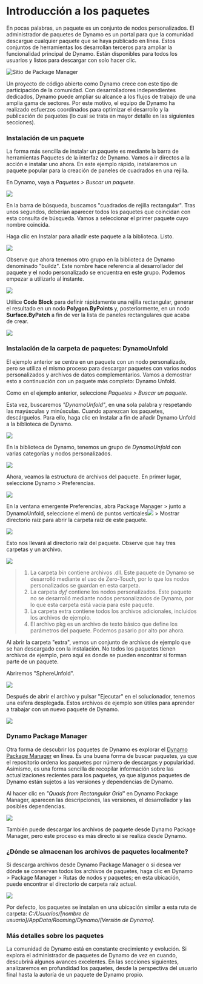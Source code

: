 # Introducción a los paquetes 

En pocas palabras, un paquete es un conjunto de nodos personalizados. El administrador de paquetes de Dynamo es un portal para que la comunidad descargue cualquier paquete que se haya publicado en línea. Estos conjuntos de herramientas los desarrollan terceros para ampliar la funcionalidad principal de Dynamo. Están disponibles para todos los usuarios y listos para descargar con solo hacer clic.

![Sitio de Package Manager](../images/6-2/1/dpm.jpg)

Un proyecto de código abierto como Dynamo crece con este tipo de participación de la comunidad. Con desarrolladores independientes dedicados, Dynamo puede ampliar su alcance a los flujos de trabajo de una amplia gama de sectores. Por este motivo, el equipo de Dynamo ha realizado esfuerzos coordinados para optimizar el desarrollo y la publicación de paquetes (lo cual se trata en mayor detalle en las siguientes secciones).

### Instalación de un paquete

La forma más sencilla de instalar un paquete es mediante la barra de herramientas Paquetes de la interfaz de Dynamo. Vamos a ir directos a la acción e instalar uno ahora. En este ejemplo rápido, instalaremos un paquete popular para la creación de paneles de cuadrados en una rejilla.

En Dynamo, vaya a _Paquetes > Buscar un paquete_.

![](../images/6-2/1/packageintroduction-installingapackage01.jpg)

En la barra de búsqueda, buscamos "cuadrados de rejilla rectangular". Tras unos segundos, deberían aparecer todos los paquetes que coincidan con esta consulta de búsqueda. Vamos a seleccionar el primer paquete cuyo nombre coincida.

Haga clic en Instalar para añadir este paquete a la biblioteca. Listo.

![](../images/6-2/1/packageintroduction-installingapackage02.jpg)

Observe que ahora tenemos otro grupo en la biblioteca de Dynamo denominado "buildz". Este nombre hace referencia al desarrollador del paquete y el nodo personalizado se encuentra en este grupo. Podemos empezar a utilizarlo al instante.

![](../images/6-2/1/packageintroduction-installingapackage03.jpg)

Utilice **Code Block** para definir rápidamente una rejilla rectangular, generar el resultado en un nodo **Polygon.ByPoints** y, posteriormente, en un nodo **Surface.ByPatch** a fin de ver la lista de paneles rectangulares que acaba de crear.

![](../images/6-2/1/packageintroduction-installingapackage04.jpg)

### Instalación de la carpeta de paquetes: DynamoUnfold

El ejemplo anterior se centra en un paquete con un nodo personalizado, pero se utiliza el mismo proceso para descargar paquetes con varios nodos personalizados y archivos de datos complementarios. Vamos a demostrar esto a continuación con un paquete más completo: Dynamo Unfold.

Como en el ejemplo anterior, seleccione _Paquetes > Buscar un paquete_.

Esta vez, buscaremos _"DynamoUnfold"_, en una sola palabra y respetando las mayúsculas y minúsculas. Cuando aparezcan los paquetes, descárguelos. Para ello, haga clic en Instalar a fin de añadir Dynamo Unfold a la biblioteca de Dynamo.

![](../images/6-2/1/packageintroduction-installingpackagefolder01.jpg)

En la biblioteca de Dynamo, tenemos un grupo de _DynamoUnfold_ con varias categorías y nodos personalizados.

![](../images/6-2/1/packageintroduction-installingpackagefolder02.jpg)

Ahora, veamos la estructura de archivos del paquete. En primer lugar, seleccione Dynamo > Preferencias.

![](../images/6-2/1/packageintroduction-installingpackagefolder03.jpg)

En la ventana emergente Preferencias, abra Package Manager > junto a DynamoUnfold, seleccione el menú de puntos verticales![](../images/6-2/1/packageintroduction-verticaldotsmenu.jpg) > Mostrar directorio raíz para abrir la carpeta raíz de este paquete.

![](../images/6-2/1/packageintroduction-installingpackagefolder04.jpg)

Esto nos llevará al directorio raíz del paquete. Observe que hay tres carpetas y un archivo.

![](../images/6-2/1/packageintroduction-installingpackagefolder05.jpg)

> 1. La carpeta _bin_ contiene archivos .dll. Este paquete de Dynamo se desarrolló mediante el uso de Zero-Touch, por lo que los nodos personalizados se guardan en esta carpeta.
> 2. La carpeta _dyf_ contiene los nodos personalizados. Este paquete no se desarrolló mediante nodos personalizados de Dynamo, por lo que esta carpeta está vacía para este paquete.
> 3. La carpeta extra contiene todos los archivos adicionales, incluidos los archivos de ejemplo.
> 4. El archivo pkg es un archivo de texto básico que define los parámetros del paquete. Podemos pasarlo por alto por ahora.

Al abrir la carpeta "extra", vemos un conjunto de archivos de ejemplo que se han descargado con la instalación. No todos los paquetes tienen archivos de ejemplo, pero aquí es donde se pueden encontrar si forman parte de un paquete.

Abriremos "SphereUnfold".

![](../images/6-2/1/rd2.jpg)

Después de abrir el archivo y pulsar "Ejecutar" en el solucionador, tenemos una esfera desplegada. Estos archivos de ejemplo son útiles para aprender a trabajar con un nuevo paquete de Dynamo.

![](<../images/6-2/5/packageintroduction-installingpackagefolder07 (1).jpg>)

### Dynamo Package Manager

Otra forma de descubrir los paquetes de Dynamo es explorar el [Dynamo Package Manager](http://dynamopackages.com) en línea. Es una buena forma de buscar paquetes, ya que el repositorio ordena los paquetes por número de descargas y popularidad. Asimismo, es una forma sencilla de recopilar información sobre las actualizaciones recientes para los paquetes, ya que algunos paquetes de Dynamo están sujetos a las versiones y dependencias de Dynamo.

Al hacer clic en _"Quads from Rectangular Grid"_ en Dynamo Package Manager, aparecen las descripciones, las versiones, el desarrollador y las posibles dependencias.

![](../images/6-2/1/dpm2.jpg)

También puede descargar los archivos de paquete desde Dynamo Package Manager, pero este proceso es más directo si se realiza desde Dynamo.

### ¿Dónde se almacenan los archivos de paquetes localmente?

Si descarga archivos desde Dynamo Package Manager o si desea ver dónde se conservan todos los archivos de paquetes, haga clic en Dynamo > Package Manager > Rutas de nodos y paquetes; en esta ubicación, puede encontrar el directorio de carpeta raíz actual.

![](../images/6-2/1/packageintroduction-installingpackagefolder08.jpg)

Por defecto, los paquetes se instalan en una ubicación similar a esta ruta de carpeta: _C:/Usuarios/[nombre de usuario]/AppData/Roaming/Dynamo/[Versión de Dynamo]_.

### Más detalles sobre los paquetes

La comunidad de Dynamo está en constante crecimiento y evolución. Si explora el administrador de paquetes de Dynamo de vez en cuando, descubrirá algunos avances excelentes. En las secciones siguientes, analizaremos en profundidad los paquetes, desde la perspectiva del usuario final hasta la autoría de un paquete de Dynamo propio.
